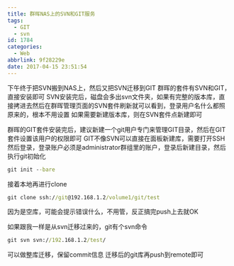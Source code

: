 ```yaml
---
title: 群晖NAS上的SVN和GIT服务
tags:
  - GIT
  - svn
id: 1784
categories:
  - Web
abbrlink: 9f28229e
date: 2017-04-15 23:51:54
---
```

下午终于把SVN搬到NAS上，然后又把SVN迁移到GIT
群晖的套件有SVN和GIT，直接安装即可
SVN安装完后，磁盘会多出svn文件夹，如果有完整的版本库，直接拷进去然后在群晖管理页面的SVN套件刷新就可以看到，登录用户名什么都照原来的，根本不用设置
如果需要新建版本库，则在SVN套件点新建即可

群晖的GIT套件安装完后，建议新建一个git用户专门来管理GIT目录，然后在GIT套件设置该用户的权限即可
GIT不像SVN可以直接在面板新建库，需要打开SSH然后登录，登录账户必须是administrator群组里的账户，登录后新建目录，然后执行git初始化
```cmd
git init --bare
```
<!--more-->
接着本地再进行clone
```cmd
git clone ssh://git@192.168.1.2/volume1/git/test
```
因为是空库，可能会提示错误什么，不用管，反正搞完push上去就OK

如果跟我一样是从svn迁移过来的，git有个svn命令
```cmd
git svn svn://192.168.1.2/test/
```
可以做整库迁移，保留commit信息
迁移后的git库再push到remote即可